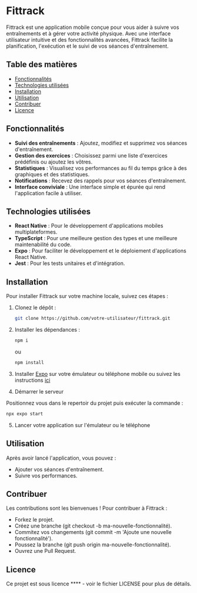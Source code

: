 # Fittrack

Fittrack est une application mobile conçue pour vous aider à suivre vos entraînements et à gérer votre activité physique. Avec une interface utilisateur intuitive et des fonctionnalités avancées, Fittrack facilite la planification, l'exécution et le suivi de vos séances d'entraînement.

## Table des matières

- [Fonctionnalités](#fonctionnalités)
- [Technologies utilisées](#technologies-utilisées)
- [Installation](#installation)
- [Utilisation](#utilisation)
- [Contribuer](#contribuer)
- [Licence](#licence)

## Fonctionnalités

- **Suivi des entraînements** : Ajoutez, modifiez et supprimez vos séances d'entraînement.
- **Gestion des exercices** : Choisissez parmi une liste d'exercices prédéfinis ou ajoutez les vôtres.
- **Statistiques** : Visualisez vos performances au fil du temps grâce à des graphiques et des statistiques.
- **Notifications** : Recevez des rappels pour vos séances d'entraînement.
- **Interface conviviale** : Une interface simple et épurée qui rend l'application facile à utiliser.

## Technologies utilisées

- **React Native** : Pour le développement d'applications mobiles multiplateformes.
- **TypeScript** : Pour une meilleure gestion des types et une meilleure maintenabilité du code.
- **Expo** : Pour faciliter le développement et le déploiement d'applications React Native.
- **Jest** : Pour les tests unitaires et d'intégration.

## Installation

Pour installer Fittrack sur votre machine locale, suivez ces étapes :

1. Clonez le dépôt :

   ```bash
   git clone https://github.com/votre-utilisateur/fittrack.git
   ```

2. Installer les dépendances :

   ```bash
   npm i
   ```

   ou

   ```bash
   npm install
   ```

3. Installer [Expo](https://play.google.com/store/apps/details?id=host.exp.exponent&hl=fr&pli=1) sur votre émulateur ou téléphone mobile ou suivez les instructions [ici](https://reactnative.dev/docs/running-on-device)

4. Démarrer le serveur

Positionnez vous dans le repertoir du projet puis exécuter la commande :

```bash
npx expo start
```

5. Lancer votre application sur l'émulateur ou le téléphone

## Utilisation

Après avoir lancé l'application, vous pouvez :

- Ajouter vos séances d'entraînement.
- Suivre vos performances.

## Contribuer

Les contributions sont les bienvenues ! Pour contribuer à Fittrack :

- Forkez le projet.
- Créez une branche (git checkout -b ma-nouvelle-fonctionnalité).
- Commitez vos changements (git commit -m 'Ajoute une nouvelle fonctionnalité').
- Poussez la branche (git push origin ma-nouvelle-fonctionnalité).
- Ouvrez une Pull Request.

## Licence

Ce projet est sous licence \*\*\*\* - voir le fichier LICENSE pour plus de détails.
